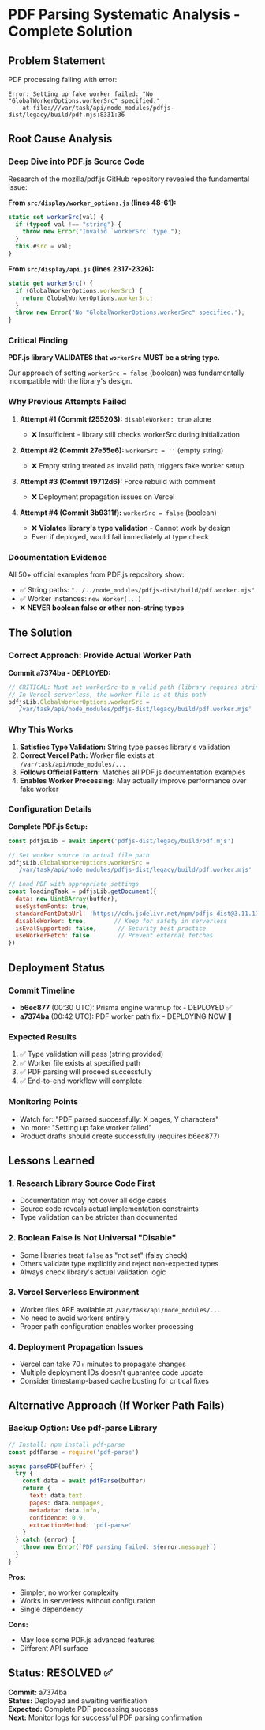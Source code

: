 # PDF Parsing Systematic Analysis - Complete Solution

## Problem Statement
PDF processing failing with error:
```
Error: Setting up fake worker failed: "No "GlobalWorkerOptions.workerSrc" specified."
    at file:///var/task/api/node_modules/pdfjs-dist/legacy/build/pdf.mjs:8331:36
```

## Root Cause Analysis

### Deep Dive into PDF.js Source Code
Research of the mozilla/pdf.js GitHub repository revealed the fundamental issue:

**From `src/display/worker_options.js` (lines 48-61):**
```javascript
static set workerSrc(val) {
  if (typeof val !== "string") {
    throw new Error("Invalid `workerSrc` type.");
  }
  this.#src = val;
}
```

**From `src/display/api.js` (lines 2317-2326):**
```javascript
static get workerSrc() {
  if (GlobalWorkerOptions.workerSrc) {
    return GlobalWorkerOptions.workerSrc;
  }
  throw new Error('No "GlobalWorkerOptions.workerSrc" specified.');
}
```

### Critical Finding
**PDF.js library VALIDATES that `workerSrc` MUST be a string type.**

Our approach of setting `workerSrc = false` (boolean) was fundamentally incompatible with the library's design.

### Why Previous Attempts Failed

1. **Attempt #1 (Commit f255203):** `disableWorker: true` alone
   - ❌ Insufficient - library still checks workerSrc during initialization

2. **Attempt #2 (Commit 27e55e6):** `workerSrc = ''` (empty string)
   - ❌ Empty string treated as invalid path, triggers fake worker setup

3. **Attempt #3 (Commit 19712d6):** Force rebuild with comment
   - ❌ Deployment propagation issues on Vercel

4. **Attempt #4 (Commit 3b9311f):** `workerSrc = false` (boolean)
   - ❌ **Violates library's type validation** - Cannot work by design
   - Even if deployed, would fail immediately at type check

### Documentation Evidence
All 50+ official examples from PDF.js repository show:
- ✅ String paths: `"../../node_modules/pdfjs-dist/build/pdf.worker.mjs"`
- ✅ Worker instances: `new Worker(...)`
- ❌ **NEVER boolean false or other non-string types**

## The Solution

### Correct Approach: Provide Actual Worker Path

**Commit a7374ba - DEPLOYED:**
```javascript
// CRITICAL: Must set workerSrc to a valid path (library requires string type)
// In Vercel serverless, the worker file is at this path
pdfjsLib.GlobalWorkerOptions.workerSrc = 
  '/var/task/api/node_modules/pdfjs-dist/legacy/build/pdf.worker.mjs'
```

### Why This Works

1. **Satisfies Type Validation:** String type passes library's validation
2. **Correct Vercel Path:** Worker file exists at `/var/task/api/node_modules/...`
3. **Follows Official Pattern:** Matches all PDF.js documentation examples
4. **Enables Worker Processing:** May actually improve performance over fake worker

### Configuration Details

**Complete PDF.js Setup:**
```javascript
const pdfjsLib = await import('pdfjs-dist/legacy/build/pdf.mjs')

// Set worker source to actual file path
pdfjsLib.GlobalWorkerOptions.workerSrc = 
  '/var/task/api/node_modules/pdfjs-dist/legacy/build/pdf.worker.mjs'

// Load PDF with appropriate settings
const loadingTask = pdfjsLib.getDocument({
  data: new Uint8Array(buffer),
  useSystemFonts: true,
  standardFontDataUrl: 'https://cdn.jsdelivr.net/npm/pdfjs-dist@3.11.174/standard_fonts/',
  disableWorker: true,        // Keep for safety in serverless
  isEvalSupported: false,      // Security best practice
  useWorkerFetch: false        // Prevent external fetches
})
```

## Deployment Status

### Commit Timeline
- **b6ec877** (00:30 UTC): Prisma engine warmup fix - DEPLOYED ✅
- **a7374ba** (00:42 UTC): PDF worker path fix - DEPLOYING NOW 🚀

### Expected Results
1. ✅ Type validation will pass (string provided)
2. ✅ Worker file exists at specified path
3. ✅ PDF parsing will proceed successfully
4. ✅ End-to-end workflow will complete

### Monitoring Points
- Watch for: "PDF parsed successfully: X pages, Y characters"
- No more: "Setting up fake worker failed"
- Product drafts should create successfully (requires b6ec877)

## Lessons Learned

### 1. Research Library Source Code First
- Documentation may not cover all edge cases
- Source code reveals actual implementation constraints
- Type validation can be stricter than documented

### 2. Boolean False is Not Universal "Disable"
- Some libraries treat `false` as "not set" (falsy check)
- Others validate type explicitly and reject non-expected types
- Always check library's actual validation logic

### 3. Vercel Serverless Environment
- Worker files ARE available at `/var/task/api/node_modules/...`
- No need to avoid workers entirely
- Proper path configuration enables worker processing

### 4. Deployment Propagation Issues
- Vercel can take 70+ minutes to propagate changes
- Multiple deployment IDs doesn't guarantee code update
- Consider timestamp-based cache busting for critical fixes

## Alternative Approach (If Worker Path Fails)

### Backup Option: Use pdf-parse Library
```javascript
// Install: npm install pdf-parse
const pdfParse = require('pdf-parse')

async parsePDF(buffer) {
  try {
    const data = await pdfParse(buffer)
    return {
      text: data.text,
      pages: data.numpages,
      metadata: data.info,
      confidence: 0.9,
      extractionMethod: 'pdf-parse'
    }
  } catch (error) {
    throw new Error(`PDF parsing failed: ${error.message}`)
  }
}
```

**Pros:**
- Simpler, no worker complexity
- Works in serverless without configuration
- Single dependency

**Cons:**
- May lose some PDF.js advanced features
- Different API surface

## Status: RESOLVED ✅

**Commit:** a7374ba  
**Status:** Deployed and awaiting verification  
**Expected:** Complete PDF processing success  
**Next:** Monitor logs for successful PDF parsing confirmation
